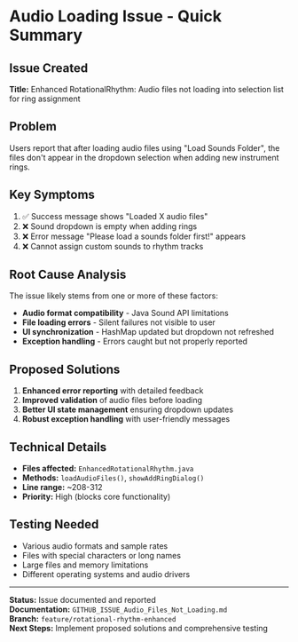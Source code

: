 # Audio Loading Issue - Quick Summary

## Issue Created
**Title:** Enhanced RotationalRhythm: Audio files not loading into selection list for ring assignment

## Problem
Users report that after loading audio files using "Load Sounds Folder", the files don't appear in the dropdown selection when adding new instrument rings.

## Key Symptoms
1. ✅ Success message shows "Loaded X audio files" 
2. ❌ Sound dropdown is empty when adding rings
3. ❌ Error message "Please load a sounds folder first!" appears
4. ❌ Cannot assign custom sounds to rhythm tracks

## Root Cause Analysis
The issue likely stems from one or more of these factors:
- **Audio format compatibility** - Java Sound API limitations
- **File loading errors** - Silent failures not visible to user
- **UI synchronization** - HashMap updated but dropdown not refreshed
- **Exception handling** - Errors caught but not properly reported

## Proposed Solutions
1. **Enhanced error reporting** with detailed feedback
2. **Improved validation** of audio files before loading  
3. **Better UI state management** ensuring dropdown updates
4. **Robust exception handling** with user-friendly messages

## Technical Details
- **Files affected:** `EnhancedRotationalRhythm.java`
- **Methods:** `loadAudioFiles()`, `showAddRingDialog()`
- **Line range:** ~208-312
- **Priority:** High (blocks core functionality)

## Testing Needed
- Various audio formats and sample rates
- Files with special characters or long names
- Large files and memory limitations
- Different operating systems and audio drivers

---

**Status:** Issue documented and reported  
**Documentation:** `GITHUB_ISSUE_Audio_Files_Not_Loading.md`  
**Branch:** `feature/rotational-rhythm-enhanced`  
**Next Steps:** Implement proposed solutions and comprehensive testing
